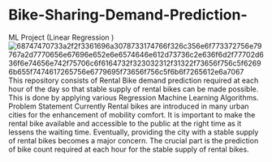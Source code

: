 # Bike-Sharing-Demand-Prediction-
ML Project (Linear Regression )![68747470733a2f2f3361696a3078733174766f326c356e6f773372756e79767a2d7770656e67696e652e6e6574646e612d73736c2e636f6d2f77702d636f6e74656e742f75706c6f6164732f323032312f31322f73656f756c5f62696b655f7474617265756e6779695f73656f756c5f6b6f7265612e6a7067](https://user-images.githubusercontent.com/109526052/190959229-9bb7401f-0818-4600-9be7-97ca8246bd85.jpg)
This repository consists of Rental Bike demand prediction required at each hour of the day so that stable supply of rental bikes can be made possible. This is done by applying various Regression Machine Learning Algorithms.
Problem Statement
Currently Rental bikes are introduced in many urban cities for the enhancement of mobility comfort. It is important to make the rental bike available and accessible to the public at the right time as it lessens the waiting time. Eventually, providing the city with a stable supply of rental bikes becomes a major concern. The crucial part is the prediction of bike count required at each hour for the stable supply of rental bikes.
